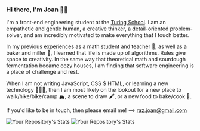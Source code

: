 ### Hi there, I'm Joan 👋🏻

I'm a front-end engineering student at the [Turing School](https://turing.edu/). I am an empathetic and gentle human, a creative thinker, a detail-oriented problem-solver, and am incredibly motivated to make everything that I touch better.

In my previous experiences as a math student and teacher 🧮, as well as a baker and miller 🌾, I learned that life is made up of algorithms. Rules give space to creativity. In the same way that theoretical math and sourdough fermentation became cozy houses, I am finding that software engineering is a place of challenge and rest.

When I am not writing JavaScript, CSS $ HTML, or learning a new technology 👩🏼‍💻, then I am most likely on the lookout for a new place to walk/hike/bike/camp 🏔, a scene to draw 🖋, or a new food to bake/cook 🥘.

If you'd like to be in touch, then please email me! --> raz.joan@gmail.com

![Your Repository's Stats](https://github-readme-stats.vercel.app/api?username=raz-joan&show_icons=true&theme=dracula)
![Your Repository's Stats](https://github-readme-stats.vercel.app/api/top-langs/?username=raz-joan&theme=dracula)
